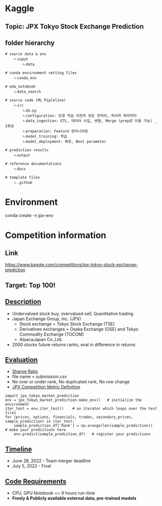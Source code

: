 # Kaggle

## Topic: JPX Tokyo Stock Exchange Prediction


## folder hierarchy
```
# source data & env
    ㄴinput
        ㄴdata
        
# conda environment setting files
    ㄴconda_env

# eda_notebook
    ㄴdata_search

# source code (ML Pipleline)
    ㄴsrc
        ㄴdo.py
        ㄴconfiguration: 모형 학습 이전의 모든 전처리, 하이퍼 파라미터
        ㄴdata_ingestion: ETL, 데이터 수집, 변환, Merge (prep로 이동 가능) _ 1회성
        ㄴpreparation: Feature 엔지니어링
        ㄴmodel_training: 학습
        ㄴmodel_deployment: 배포, Best parameter

# prediction results
    ㄴoutput

# reference documentations
    ㄴdocs

# template files
    ㄴ.github
```


# Environment
conda create -n jpx-env



# Competition information

## Link
https://www.kaggle.com/competitions/jpx-tokyo-stock-exchange-prediction

## Target: Top 100!

## [Description](https://www.kaggle.com/competitions/jpx-tokyo-stock-exchange-prediction/overview/description)
- Undervalued stock buy, overvalued sell, Quantitative trading
- Japan Exchange Group, Inc. (JPX)
    - Stock exchange = Tokyo Stock Exchange (TSE)
    - Derivatives exchanges = Osaka Exchange (OSE) and Tokyo Commodity Exchange (TOCOM)
    - AlpacaJapan Co.,Ltd.
- 2000 stocks future returns ranks, eval in difference in returns



## [Evaluation](https://www.kaggle.com/competitions/jpx-tokyo-stock-exchange-prediction/overview/evaluation)
- [Sharpe Ratio](https://en.wikipedia.org/wiki/Sharpe_ratio)
- file name = submission.csv
- No over or under rank, No duplicated rank, No row change
- [JPX Competition Metric Definition](https://www.kaggle.com/code/smeitoma/jpx-competition-metric-definition)

```
import jpx_tokyo_market_prediction
env = jpx_tokyo_market_prediction.make_env()   # initialize the environment
iter_test = env.iter_test()    # an iterator which loops over the test files
for (prices, options, financials, trades, secondary_prices, sample_prediction) in iter_test:
    sample_prediction_df['Rank'] = np.arange(len(sample_prediction))  # make your predictions here
    env.predict(sample_prediction_df)   # register your predictions
```



## [Timeline](https://www.kaggle.com/competitions/jpx-tokyo-stock-exchange-prediction/overview/timeline)
- June 28, 2022 - Team merger deadline
- July 5, 2022 - Final



## [Code Requirements](https://www.kaggle.com/competitions/jpx-tokyo-stock-exchange-prediction/overview/code-requirements)
- CPU, GPU Notebook <= 9 hours run-time
- **Freely & Publicly available external data, pre-trained models**
